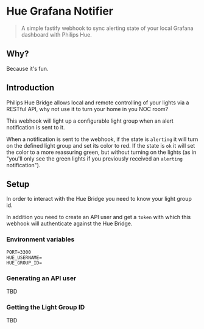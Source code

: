 # Hue Grafana Notifier

> A simple fastify webhook to sync alerting state of your local Grafana dashboard with Philips Hue.

## Why?

Because it's fun.

## Introduction

Philips Hue Bridge allows local and remote controlling of your lights via a RESTful API, why not use it to turn your home in you NOC room?

This webhook will light up a configurable light group when an alert notification is sent to it.

When a notification is sent to the webhook, if the state is `alerting` it will turn on the defined light group and set its color to red.
If the state is `ok` it will set the color to a more reassuring green, but without turning on the lights (as in "you'll only see the green lights if you previously received an `alerting` notification").

## Setup

In order to interact with the Hue Bridge you need to know your light group id.

In addition you need to create an API user and get a `token` with which this webhook will authenticate against the Hue Bridge.

### Environment variables

```env
PORT=3300
HUE_USERNAME=
HUE_GROUP_ID=
```

### Generating an API user

TBD

### Getting the Light Group ID

TBD
